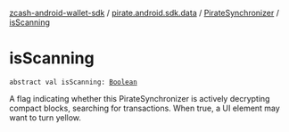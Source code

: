 [zcash-android-wallet-sdk](../../index.md) / [pirate.android.sdk.data](../index.md) / [PirateSynchronizer](index.md) / [isScanning](./is-scanning.md)

# isScanning

`abstract val isScanning: `[`Boolean`](https://kotlinlang.org/api/latest/jvm/stdlib/kotlin/-boolean/index.html)

A flag indicating whether this PirateSynchronizer is actively decrypting compact blocks, searching for transactions.
When true, a UI element may want to turn yellow.

